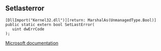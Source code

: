 ## Setlasterror

```
[DllImport("Kernel32.dll")][return: MarshalAs(UnmanagedType.Bool)]
public static extern bool SetLastError(
   uint dwErrCode
);
```

[Microsoft documentation](https://docs.microsoft.com/en-us/windows/win32/api/errhandlingapi/nf-errhandlingapi-setlasterror)
